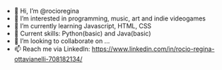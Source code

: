 - 👋 Hi, I’m @rocioregina
- 👀 I’m interested in programming, music, art and indie videogames
- 🌱 I’m currently learning Javascript, HTML, CSS
- 🌱 Current skills: Python(basic) and Java(basic)
- 💞️ I’m looking to collaborate on ...
- 📫 Reach me via LinkedIn: https://www.linkedin.com/in/rocio-regina-ottavianelli-708182134/

<!---
rocioregina/rocioregina is a ✨ special ✨ repository because its `README.md` (this file) appears on your GitHub profile.
You can click the Preview link to take a look at your changes.
--->
